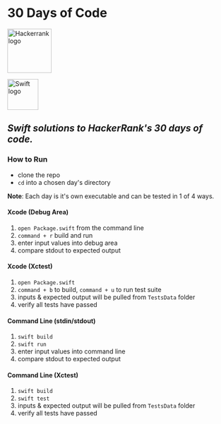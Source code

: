 # 30 Days of Code
<p>
  <a href="https://www.hackerrank.com/jonmarkgentry">
    <img src="https://theme.zdassets.com/theme_assets/992614/255700da50a74ed1b8f2cab3353a0106d75f4fdd.svg" alt="Hackerrank logo" height=100>
  </a>
</p>
<p>
  <a href="https://swift.org/">
    <img src="https://swift.org/assets/images/swift.svg" alt="Swift logo" height=70 >
  </a>
</p>

## *Swift solutions to HackerRank's 30 days of code.* 


### How to Run
- clone the repo
- `cd` into a chosen day's directory

**Note**: Each day is it's own executable and can be tested in 1 of 4 ways.

#### Xcode (Debug Area)
1. `open Package.swift` from the command line
2. `command + r` build and run 
3. enter input values into debug area
4. compare stdout to expected output
  
#### Xcode (Xctest)
1. `open Package.swift`
2. `command + b` to build, `command + u` to run test suite 
3. inputs & expected output will be pulled from `TestsData` folder
4. verify all tests have passed

#### Command Line (stdin/stdout)
1. `swift build`
2. `swift run`
3. enter input values into command line
4. compare stdout to expected output

#### Command Line (Xctest)
1. `swift build`
2. `swift test`
3. inputs & expected output will be pulled from `TestsData` folder
4. verify all tests have passed
